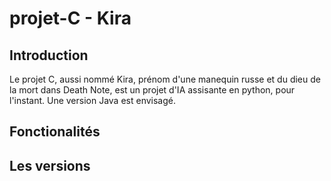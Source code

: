 # projet-C - Kira

## Introduction
Le projet C, aussi nommé Kira, prénom d'une manequin russe et du dieu de la mort dans Death Note, est un projet d'IA assisante en python, pour l'instant. Une version Java est envisagé.


## Fonctionalités

## Les versions